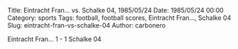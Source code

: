Title: Eintracht Fran… vs. Schalke 04, 1985/05/24
Date: 1985/05/24 00:00
Category: sports
Tags: football, football scores, Eintracht Fran…, Schalke 04
Slug: eintracht-fran-vs-schalke-04
Author: carbonero


Eintracht Fran… 1 - 1 Schalke 04
